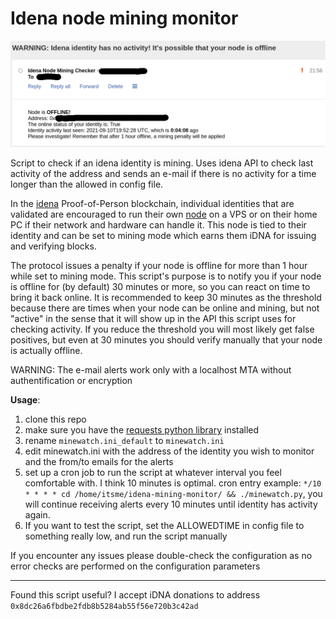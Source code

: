 # Idena node mining monitor

![Screenshot](screenshot_minewatch.png)

Script to check if an idena identity is mining. Uses idena API to check last activity of the address and sends an e-mail if there is no activity for a time longer than the allowed in config file.

In the [idena](https://idena.io) Proof-of-Person blockchain, individual identities that are validated are encouraged to run their own [node](https://github.com/idena-network/idena-go) on a VPS or on their home PC if their network and hardware can handle it. This node is tied to their identity and can be set to mining mode which earns them iDNA for issuing and verifying blocks.

The protocol issues a penalty if your node is offline for more than 1 hour while set to mining mode. This script's purpose is to notify you if your node is offline for (by default) 30 minutes or more, so you can react on time to bring it back online. It is recommended to keep 30 minutes as the threshold because there are times when your node can be online and mining, but not "active" in the sense that it will show up in the API this script uses for checking activity. If you reduce the threshold you will most likely get false positives, but even at 30 minutes you should verify manually that your node is actually offline.

WARNING: The e-mail alerts work only with a localhost MTA without authentification or encryption

**Usage**:

1. clone this repo
2. make sure you have the [requests python library](https://docs.python-requests.org/en/master/) installed
3. rename `minewatch.ini_default` to `minewatch.ini`
4. edit minewatch.ini with the address of the identity you wish to monitor and the from/to emails for the alerts
5. set up a cron job to run the script at whatever interval you feel comfortable with. I think 10 minutes is optimal. cron entry example: `*/10 * * * * cd /home/itsme/idena-mining-monitor/ && ./minewatch.py`, you will continue receiving alerts every 10 minutes until identity has activity again.
6. If you want to test the script, set the ALLOWEDTIME in config file to something really low, and run the script manually

If you encounter any issues please double-check the configuration as no error checks are performed on the configuration parameters

---
Found this script useful? I accept iDNA donations to address `0x8dc26a6fbdbe2fdb8b5284ab55f56e720b3c42ad`
